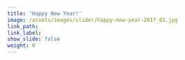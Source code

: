 ```yaml
---
title: 'Happy New Year!'
image: /assets/images/slider/happy-new-year-2017_02.jpg
link_path:
link_label:
show_slide: false
weight: 0
---
```



